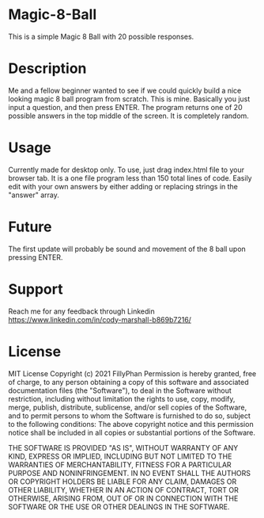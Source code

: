 # Magic-8-Ball
This is a simple Magic 8 Ball with 20 possible responses. 

# Description
Me and a fellow beginner wanted to see if we could quickly build a nice looking magic 8 ball program from scratch. This is mine. Basically you just input a question, and then 
press ENTER. The program returns one of 20 possible answers in the top middle of the screen. It is completely random. 

# Usage
Currently made for desktop only. To use, just drag index.html file to your browser tab. It is a one file program less than 150 total lines of code.
Easily edit with your own answers by either adding or replacing strings in the "answer" array. 

# Future
The first update will probably be sound and movement of the 8 ball upon pressing ENTER.

# Support
Reach me for any feedback through Linkedin https://www.linkedin.com/in/cody-marshall-b869b7216/

# License
MIT License Copyright (c) 2021 FillyPhan Permission is hereby granted, free of charge, to any person obtaining a copy of this software and associated documentation files (the "Software"), to deal in the Software without restriction, including without limitation the rights to use, copy, modify, merge, publish, distribute, sublicense, and/or sell copies of the Software, and to permit persons to whom the Software is furnished to do so, subject to the following conditions: The above copyright notice and this permission notice shall be included in all copies or substantial portions of the Software.

THE SOFTWARE IS PROVIDED "AS IS", WITHOUT WARRANTY OF ANY KIND, EXPRESS OR IMPLIED, INCLUDING BUT NOT LIMITED TO THE WARRANTIES OF MERCHANTABILITY, FITNESS FOR A PARTICULAR PURPOSE AND NONINFRINGEMENT. IN NO EVENT SHALL THE AUTHORS OR COPYRIGHT HOLDERS BE LIABLE FOR ANY CLAIM, DAMAGES OR OTHER LIABILITY, WHETHER IN AN ACTION OF CONTRACT, TORT OR OTHERWISE, ARISING FROM, OUT OF OR IN CONNECTION WITH THE SOFTWARE OR THE USE OR OTHER DEALINGS IN THE SOFTWARE.
